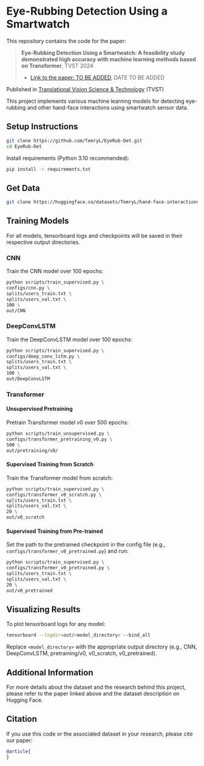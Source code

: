 # Eye-Rubbing Detection Using a Smartwatch

This repository contains the code for the paper:

> **Eye-Rubbing Detection Using a Smartwatch: A feasibility study demonstrated high accuracy with machine learning methods based on Transformer**, TVST 2024
>
> - [Link to the paper: TO BE ADDED](), DATE TO BE ADDED

Published in [Translational Vision Science & Technology](https://tvst.arvojournals.org/) (TVST)

This project implements various machine learning models for detecting eye-rubbing and other hand-face interactions using smartwatch sensor data.

## Setup Instructions

```bash
git clone https://github.com/TemryL/EyeRub-Det.git
cd EyeRub-Det
```

Install requirements (Python 3.10 recommended):

```bash
pip install -r requirements.txt
```

## Get Data

```bash
git clone https://huggingface.co/datasets/TemryL/hand-face-interactions data/
```

## Training Models

For all models, tensorboard logs and checkpoints will be saved in their respective output directories.

### CNN

Train the CNN model over 100 epochs:

```bash
python scripts/train_supervised.py \
configs/cnn.py \
splits/users_train.txt \
splits/users_val.txt \
100 \
out/CNN
```

### DeepConvLSTM

Train the DeepConvLSTM model over 100 epochs:

```bash
python scripts/train_supervised.py \
configs/deep_conv_lstm.py \
splits/users_train.txt \
splits/users_val.txt \
100 \
out/DeepConvLSTM
```

### Transformer

#### Unsupervised Pretraining

Pretrain Transformer model v0 over 500 epochs:

```bash
python scripts/train_unsupervised.py \
configs/transformer_pretraining_v0.py \
500 \
out/pretraining/v0/
```

#### Supervised Training from Scratch

Train the Transformer model from scratch:

```bash
python scripts/train_supervised.py \
configs/transformer_v0_scratch.py \
splits/users_train.txt \
splits/users_val.txt \
20 \
out/v0_scratch
```

#### Supervised Training from Pre-trained

Set the path to the pretrained checkpoint in the config file (e.g., `configs/transformer_v0_pretrained.py`) and run:

```bash
python scripts/train_supervised.py \
configs/transformer_v0_pretrained.py \
splits/users_train.txt \
splits/users_val.txt \
20 \
out/v0_pretrained
```

## Visualizing Results

To plot tensorboard logs for any model:

```bash
tensorboard --logdir=out/<model_directory> --bind_all
```

Replace `<model_directory>` with the appropriate output directory (e.g., CNN, DeepConvLSTM, pretraining/v0, v0_scratch, v0_pretrained).

## Additional Information

For more details about the dataset and the research behind this project, please refer to the paper linked above and the dataset description on Hugging Face.

## Citation

If you use this code or the associated dataset in your research, please cite our paper:

```bibtex
@article{
}
```
